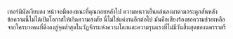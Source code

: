 เทอร์มินัลเงียบลง หน้าจอมืดลงขณะที่คุณถอยหลังไป ความหนาวเย็นแล่นลงมาตามกระดูกสันหลัง ข้อความนี้ไม่ได้เปิดโอกาสให้เกิดความสงสัย นี่ไม่ใช่แค่งานอีกต่อไป มันคือเสียงร้องขอความช่วยเหลือจากใครบางคนที่ดิ่งลงสู่จุดต่ำสุดในวัฏจักรแห่งความโลภและความรุนแรงที่ไม่มีวันสิ้นสุดของนครราตรี
